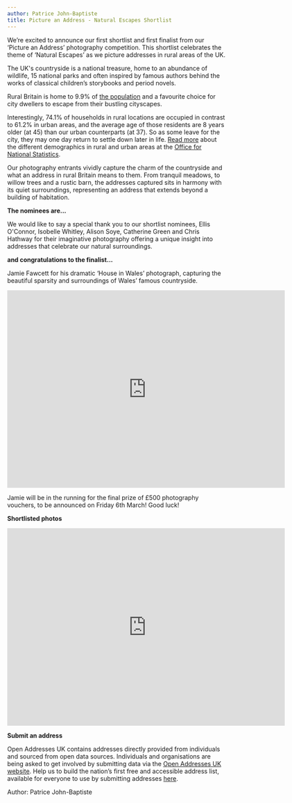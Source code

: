 ```yaml
---
author: Patrice John-Baptiste
title: Picture an Address - Natural Escapes Shortlist
---
```


We’re excited to announce our first shortlist and first finalist from our ‘Picture an Address’ photography competition. This shortlist celebrates the theme of ‘Natural Escapes’ as we picture addresses in rural areas of the UK.

The UK's countryside is a national treasure, home to an abundance of wildlife, 15 national parks and often inspired by famous authors behind the works of classical children’s storybooks and period novels.

Rural Britain is home to 9.9% of [the population](http://www.tradingeconomics.com/united-kingdom/rural-population-percent-of-total-population-wb-data.html) and a favourite choice for city dwellers to escape from their bustling cityscapes.

Interestingly, 74.1% of households in rural locations are occupied in contrast to 61.2% in urban areas, and the average age of those residents are 8 years older (at 45) than our urban counterparts (at 37). So as some leave for the city, they may one day return to settle down later in life. [Read more](http://www.ons.gov.uk/ons/dcp171776_337939.pdf) about the different demographics in rural and urban areas at the [Office for National Statistics](http://www.ons.gov.uk/ons/index.html).

Our photography entrants vividly capture the charm of the countryside and what an address in rural Britain means to them. From tranquil meadows, to willow trees and a rustic barn, the addresses captured sits in harmony with its quiet surroundings, representing an address that extends beyond a building of habitation. 

**The nominees are...**

We would like to say a special thank you to  our shortlist nominees, Ellis O'Connor, Isobelle Whitley, Alison Soye, Catherine Green and Chris Hathway for their imaginative photography offering a unique insight into addresses that celebrate our natural surroundings.

**and congratulations to the finalist...**

Jamie Fawcett for his dramatic ‘House in Wales’ photograph, capturing the beautiful sparsity and surroundings of Wales’ famous countryside.

<iframe src="https://www.flickr.com/photos/129754713@N03/16083798493/player/" width="640" height="455" frameborder="0" allowfullscreen webkitallowfullscreen mozallowfullscreen oallowfullscreen msallowfullscreen></iframe>

Jamie will be in the running for the final prize of £500 photography vouchers, to be announced on Friday 6th March! Good luck!

**Shortlisted photos**

<iframe src="https://www.flickr.com/photos/129754713@N03/16516349020/in/set-72157651135740181/player/" width="640" height="455" frameborder="0" allowfullscreen webkitallowfullscreen mozallowfullscreen oallowfullscreen msallowfullscreen></iframe>

**Submit an address**

Open Addresses UK contains addresses directly provided from individuals and sourced from open data sources. Individuals and organisations are being asked to get involved by submitting data via the [Open Addresses UK website](http://openaddressesuk.org/). Help us to build the nation’s first free and accessible address list, available for everyone to use by submitting addresses [here](http://openaddressesuk.org/).


Author: Patrice John-Baptiste
